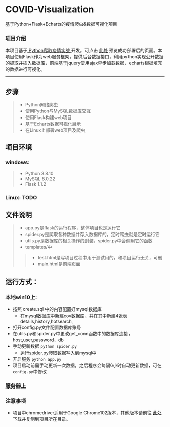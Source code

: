 # COVID-Visualization
基于Python+Flask+Echarts的疫情爬虫&amp;数据可视化项目

### 项目介绍

本项目基于[ Python爬取疫情实战 ](https://www.bilibili.com/video/BV177411j7qJ)开发。可点击 [此处]() 预览成功部署后的页面。本项目使用Flask作为web服务框架，提供后台数据接口，利用python实现公开数据的抓取并插入数据库，前端基于jquery使用ajax异步加载数据，echarts根据填充的数据进行可视化。

***
## 步骤
>* Python网络爬虫
>* 使用Python与MySQL数据库交互
>* 使用Flask构建web项目
>* 基于Echarts数据可视化展示
>* 在Linux上部署web项目及爬虫

## 项目环境
### windows:
>* Python 3.8.10
>* MySQL 8.0.22
>* Flask 1.1.2
### Linux: TODO

> 

## 文件说明
>* app.py是flask的运行程序，整体项目也是运行它
>* spider.py是爬取各种数据并存入数据库的，定时爬虫就是定时运行它
>* utils.py是数据库的相关操作的封装，spider.py中会调用它的函数
>* templates/中
>>* test.html是写项目过程中用于测试用的，和项目运行无关，可删
>>* main.html是前端页面

## 运行方式：

### **本地win10上:**

- 按照 create.sql 中的内容配置好mysql数据库
  - 在mysql数据库中新建cov数据库，并在其中新建4张表details,history,hotsearch,
- 打开config.py文件配置数据库账号
- 在utils.py和spider.py中更改get_conn函数中的数据库连接，host,user,password，db 
- 手动更新数据 `python spider.py`
  - 运行spider.py爬取数据写入到mysql中
- 开启服务 `python app.py`
- 项目启动前需手动更新一次数据，之后程序会每隔6小时自动更新数据，可在`config.py`中修改

### 服务器上



### 注意事项

- 项目中chromedriver适用于Google Chrome102版本，其他版本请前往 [此处](https://chromedriver.storage.googleapis.com/index.html) 下载并复制到项目所在目录。
